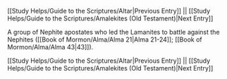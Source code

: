 [[Study Helps/Guide to the Scriptures/Altar|Previous Entry]]  ||  [[Study Helps/Guide to the Scriptures/Amalekites (Old Testament)|Next Entry]]

 A group of Nephite apostates who led the Lamanites to battle against the Nephites ([[Book of Mormon/Alma/Alma 21|Alma 21-24]]; [[Book of Mormon/Alma/Alma 43|43]]).

[[Study Helps/Guide to the Scriptures/Altar|Previous Entry]]  ||  [[Study Helps/Guide to the Scriptures/Amalekites (Old Testament)|Next Entry]]